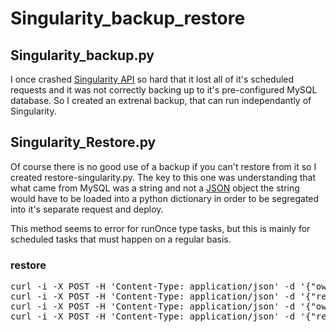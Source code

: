 # Singularity_backup_restore

<h2>Singularity_backup.py</h2>
I once crashed <a href="https://github.com/HubSpot/Singularity">Singularity API</a> so hard that it lost all of it's scheduled requests and it was not correctly backing up to it's pre-configured MySQL database. So I created an extrenal backup, that can run independantly of Singularity.


<h2>Singularity_Restore.py</h2>
Of course there is no good use of a backup if you can't restore from it so I created restore-singularity.py. The key to this one was understanding that what came from MySQL was a string and not a <a href="https://github.com/twstewart42/notes-wiki/tree/master/Apache_Mesos_API">JSON</a> object the string would have to be loaded into a python dictionary in order to be segregated into it's separate request and deploy.


This method seems to error for runOnce type tasks, but this is mainly for scheduled tasks that must happen on a regular basis.
<h3>restore</h3>
<pre>
curl -i -X POST -H 'Content-Type: application/json' -d '{"owners": ["me@example.com"], "quartzSchedule": "0 54 * * * ?", "id": "TASK1", "schedule": "54 * * * *"}' app001:8082/singularity/api/requests
curl -i -X POST -H 'Content-Type: application/json' -d '{"resources": {"memoryMb": 512.0, "numPorts": 0, "cpus": 1.0}, "deploy": {"command": "/usr/local/bin/run_command.sh", "requestId": "TASK!", "id": "new_TASK1"}}' app001:8082/singularity/api/deploys
curl -i -X POST -H 'Content-Type: application/json' -d '{"owners": ["me@example.com"], "quartzSchedule": "0 12 5 * * ?", "id": "download_Images", "schedule": "12 5 * * *"}' app001:8082/singularity/api/requests
curl -i -X POST -H 'Content-Type: application/json' -d '{"resources": {"memoryMb": 128.0, "numPorts": 0, "cpus": 0.1}, "deploy": {"command": "doThis_command.php", "requestId": "download_Images", "id": "depdownload_images"}}' app001:8082/singularity/api/deploys
</pre>

